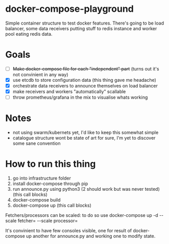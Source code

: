 # docker-compose-playground
Simple container structure to test docker features. There's going to be load balancer, some data receivers putting stuff to redis instance and worker pool eating redis data.

# Goals
- [ ] ~~Make docker-compose file for each "independent" part~~ (turns out it's not convinient in any way)
- [X] use etcdb to store configuration data (this thing gave me headache)
- [X] orchestrate data receivers to announce themselves on load balancer
- [X] make receivers and workers "automatically" scallable
- [ ] throw prometheus/grafana in the mix to visualise whats working

# Notes
- not using swarm/kubernets yet, I'd like to keep this somewhat simple
- catalogue structure wont be state of art for sure, I'm yet to discover some sane convention

# How to run this thing
1. go into infrastructure folder
2. install docker-compose through pip
3. run announce.py using python3 (2 should work but was never tested) (this call blocks)
4. docker-compose build
5. docker-compose up (this call blocks)

Fetchers/processors can be scaled: to do so use
docker-compose up -d --scale fetcher=<amount> --scale processor=<amount>

It's convinient to have few consoles visible, one for result of docker-compose up another for announce.py and working one to modify state.
